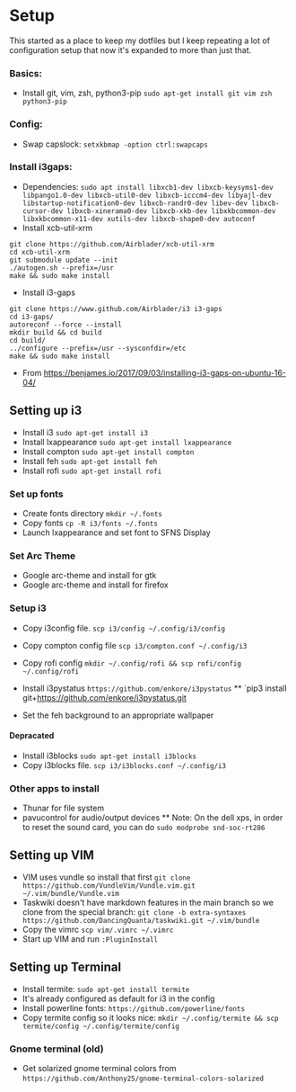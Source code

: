 # Setup
This started as a place to keep my dotfiles but I keep repeating a lot of configuration setup that now it's expanded to more than just that.

### Basics:
* Install git, vim, zsh, python3-pip
`sudo apt-get install git vim zsh python3-pip`


### Config:
* Swap capslock: 
`setxkbmap -option ctrl:swapcaps`



### Install i3gaps:

* Dependencies: `sudo apt install libxcb1-dev libxcb-keysyms1-dev libpango1.0-dev libxcb-util0-dev libxcb-icccm4-dev libyajl-dev libstartup-notification0-dev libxcb-randr0-dev libev-dev libxcb-cursor-dev libxcb-xinerama0-dev libxcb-xkb-dev libxkbcommon-dev libxkbcommon-x11-dev xutils-dev libxcb-shape0-dev autoconf`
* Install xcb-util-xrm
```
git clone https://github.com/Airblader/xcb-util-xrm
cd xcb-util-xrm
git submodule update --init
./autogen.sh --prefix=/usr
make && sudo make install
```
* Install i3-gaps
```
git clone https://www.github.com/Airblader/i3 i3-gaps
cd i3-gaps/
autoreconf --force --install
mkdir build && cd build
cd build/
../configure --prefix=/usr --sysconfdir=/etc
make && sudo make install
```

* From https://benjames.io/2017/09/03/installing-i3-gaps-on-ubuntu-16-04/

## Setting up i3
* Install i3 `sudo apt-get install i3`
* Install lxappearance `sudo apt-get install lxappearance`
* Install compton `sudo apt-get install compton`
* Install feh `sudo apt-get install feh`
* Install rofi `sudo apt-get install rofi`
### Set up fonts
* Create fonts directory `mkdir ~/.fonts`
* Copy fonts `cp -R i3/fonts ~/.fonts`
* Launch lxappearance and set font to SFNS Display
### Set Arc Theme
* Google arc-theme and install for gtk
* Google arc-theme and install for firefox

### Setup i3
* Copy i3config file. `scp i3/config ~/.config/i3/config`
* Copy compton config file `scp i3/compton.conf ~/.config/i3`
* Copy rofi config `mkdir ~/.config/rofi && scp rofi/config ~/.config/rofi`
* Install i3pystatus `https://github.com/enkore/i3pystatus`
** `pip3 install git+https://github.com/enkore/i3pystatus.git

* Set the feh background to an appropriate wallpaper

#### Depracated
* Install i3blocks `sudo apt-get install i3blocks`
* Copy i3blocks file. `scp i3/i3blocks.conf ~/.config/i3`

### Other apps to install
* Thunar for file system
* pavucontrol for audio/output devices
** Note: On the dell xps, in order to reset the sound card, you can do `sudo modprobe snd-soc-rt286`

## Setting up VIM
* VIM uses vundle so install that first  `git clone https://github.com/VundleVim/Vundle.vim.git ~/.vim/bundle/Vundle.vim`
* Taskwiki doesn't have markdown features in the main branch so we clone from the special branch: `git clone -b extra-syntaxes https://github.com/DancingQuanta/taskwiki.git ~/.vim/bundle`
* Copy the vimrc `scp vim/.vimrc ~/.vimrc`
* Start up VIM and run `:PluginInstall`

## Setting up Terminal
* Install termite: `sudo apt-get install termite`
* It's already configured as default for i3 in the config
* Install powerline fonts: `https://github.com/powerline/fonts`
* Copy termite config so it looks nice: `mkdir ~/.config/termite && scp termite/config ~/.config/termite/config`

### Gnome terminal (old)
* Get solarized gnome terminal colors from `https://github.com/Anthony25/gnome-terminal-colors-solarized`
